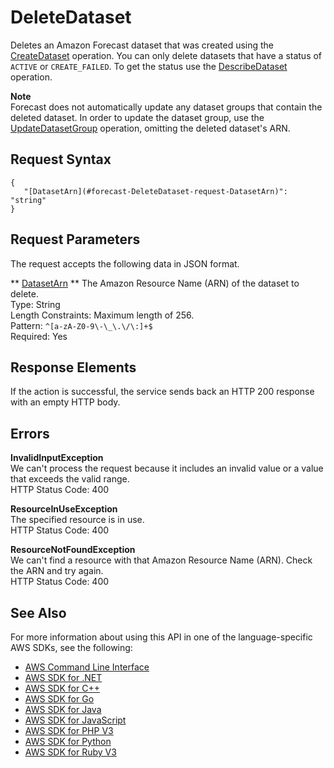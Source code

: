 # DeleteDataset<a name="API_DeleteDataset"></a>

Deletes an Amazon Forecast dataset that was created using the [CreateDataset](API_CreateDataset.md) operation\. You can only delete datasets that have a status of `ACTIVE` or `CREATE_FAILED`\. To get the status use the [DescribeDataset](API_DescribeDataset.md) operation\.

**Note**  
Forecast does not automatically update any dataset groups that contain the deleted dataset\. In order to update the dataset group, use the [UpdateDatasetGroup](API_UpdateDatasetGroup.md) operation, omitting the deleted dataset's ARN\.

## Request Syntax<a name="API_DeleteDataset_RequestSyntax"></a>

```
{
   "[DatasetArn](#forecast-DeleteDataset-request-DatasetArn)": "string"
}
```

## Request Parameters<a name="API_DeleteDataset_RequestParameters"></a>

The request accepts the following data in JSON format\.

 ** [DatasetArn](#API_DeleteDataset_RequestSyntax) **   <a name="forecast-DeleteDataset-request-DatasetArn"></a>
The Amazon Resource Name \(ARN\) of the dataset to delete\.  
Type: String  
Length Constraints: Maximum length of 256\.  
Pattern: `^[a-zA-Z0-9\-\_\.\/\:]+$`   
Required: Yes

## Response Elements<a name="API_DeleteDataset_ResponseElements"></a>

If the action is successful, the service sends back an HTTP 200 response with an empty HTTP body\.

## Errors<a name="API_DeleteDataset_Errors"></a>

 **InvalidInputException**   
We can't process the request because it includes an invalid value or a value that exceeds the valid range\.  
HTTP Status Code: 400

 **ResourceInUseException**   
The specified resource is in use\.  
HTTP Status Code: 400

 **ResourceNotFoundException**   
We can't find a resource with that Amazon Resource Name \(ARN\)\. Check the ARN and try again\.  
HTTP Status Code: 400

## See Also<a name="API_DeleteDataset_SeeAlso"></a>

For more information about using this API in one of the language\-specific AWS SDKs, see the following:
+  [AWS Command Line Interface](https://docs.aws.amazon.com/goto/aws-cli/forecast-2018-06-26/DeleteDataset) 
+  [AWS SDK for \.NET](https://docs.aws.amazon.com/goto/DotNetSDKV3/forecast-2018-06-26/DeleteDataset) 
+  [AWS SDK for C\+\+](https://docs.aws.amazon.com/goto/SdkForCpp/forecast-2018-06-26/DeleteDataset) 
+  [AWS SDK for Go](https://docs.aws.amazon.com/goto/SdkForGoV1/forecast-2018-06-26/DeleteDataset) 
+  [AWS SDK for Java](https://docs.aws.amazon.com/goto/SdkForJava/forecast-2018-06-26/DeleteDataset) 
+  [AWS SDK for JavaScript](https://docs.aws.amazon.com/goto/AWSJavaScriptSDK/forecast-2018-06-26/DeleteDataset) 
+  [AWS SDK for PHP V3](https://docs.aws.amazon.com/goto/SdkForPHPV3/forecast-2018-06-26/DeleteDataset) 
+  [AWS SDK for Python](https://docs.aws.amazon.com/goto/boto3/forecast-2018-06-26/DeleteDataset) 
+  [AWS SDK for Ruby V3](https://docs.aws.amazon.com/goto/SdkForRubyV3/forecast-2018-06-26/DeleteDataset) 